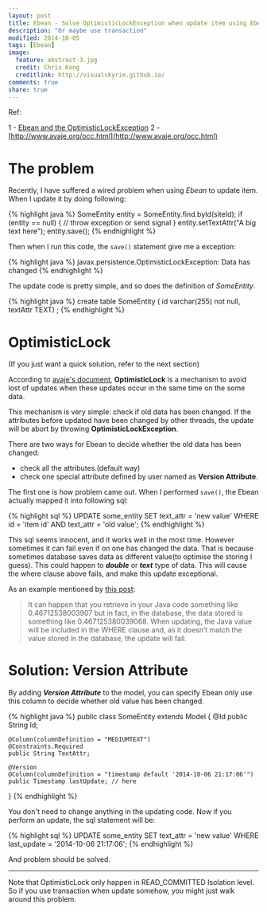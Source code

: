 ```yaml
---
layout: post
title: Ebean - Solve OptimisticLockException when update item using Ebean
description: "Or maybe use transaction"
modified: 2014-10-05
tags: [Ebean]
image:
  feature: abstract-3.jpg
  credit: Chris Kong
  creditlink: http://visualskyrim.github.io/
comments: true
share: true
---
```



Ref:

1 - [Ebean and the OptimisticLockException](http://blog.matthieuguillermin.fr/2012/11/ebean-and-the-optimisticlockexception/)
2 - [http://www.avaje.org/occ.html](http://www.avaje.org/occ.html)

# The problem

Recently, I have suffered a wired problem when using *Ebean* to update item. When I update it by doing following:

{% highlight java %}
SomeEntity entity = SomeEntity.find.byId(siteId);
if (entity == null) {
    // throw exception or send signal
}
entity.setTextAttr("A big text here");
entity.save();
{% endhighlight %}

Then when I run this code, the `save()` statement give me a exception:

{% highlight java %}
javax.persistence.OptimisticLockException: Data has changed
{% endhighlight %}

The update code is pretty simple, and so does the definition of *SomeEntity*.

{% highlight java %}
create table SomeEntity (
  id                        varchar(255) not null,
  textAttr                  TEXT)
;
{% endhighlight %}

# OptimisticLock

(If you just want a quick solution, refer to the next section)

According to [avaje's document](http://www.avaje.org/occ.html), **OptimisticLock** is a mechanism to avoid lost of updates when these updates occur in the same time on the some data.

This mechanism is very simple: check if old data has been changed. If the attributes before updated have been changed by other threads, the update will be abort by throwing **OptimisticLockException**.

There are two ways for Ebean to decide whether the old data has been changed:

- check all the attributes.(default way)
- check one special attribute defined by user named as **Version Attribute**.

The first one is how problem came out. When I performed `save()`, the Ebean actually mapped it into following sql:

{% highlight sql %}
UPDATE some_entity SET text_attr = 'new value' WHERE id = 'item id' AND text_attr = 'old value';
{% endhighlight %}

This sql seems innocent, and it works well in the most time. However sometimes it can fail even if on one has changed the data. That is because sometimes database saves data as different value(to optimise the storing I guess). This could happen to ***double*** or ***text*** type of data. This will cause the where clause above fails, and make this update exceptional.


As an example mentioned by [this post](http://blog.matthieuguillermin.fr/2012/11/ebean-and-the-optimisticlockexception/):

> It can happen that you retrieve in your Java code something like 0.46712538003907 but in fact, in the database, the data stored is something like 0.467125380039068. When updating, the Java value will be included in the WHERE clause and, as it doesn’t match the value stored in the database, the update will fail.


# Solution: Version Attribute

By adding ***Version Attribute*** to the model, you can specify Ebean only use this column to decide whether old value has been changed.

{% highlight java %}
public class SomeEntity extends Model {
    @Id
    public String Id;

    @Column(columnDefinition = "MEDIUMTEXT")
    @Constraints.Required
    public String TextAttr;

    @Version
    @Column(columnDefinition = "timestamp default '2014-10-06 21:17:06'")
    public Timestamp lastUpdate; // here
}
{% endhighlight %}

You don't need to change anything in the updating code. Now if you perform an update, the sql statement will be:


{% highlight sql %}
UPDATE some_entity SET text_attr = 'new value' WHERE last_update = '2014-10-06 21:17:06';
{% endhighlight %}

And problem should be solved.

***

Note that OptimisticLock only happen in READ_COMMITTED Isolation level. So if you use transaction when update somehow, you might just walk around this problem.
